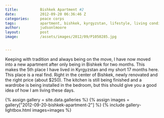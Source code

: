 ```yaml
---
title:			Bishkek Apartment #2
date:			2012-09-20 06:36:46 Z
categories:		peace corps
tags:			apartment, bishkek, kyrgyzstan, lifestyle, living conditions, peace corps
author:			judsonlmoore
layout:			post
image:			/assets/images/2012/09/P1050285.jpg


---
```


Keeping with tradition and always being on the move, I have now moved into a new apartment after only being in Bishkek for two months. This makes the 5th place I have lived in Kyrgyzstan and my short 17 months here. This place is a real find. Right in the center of Bishkek, newly renovated and the right price (about \$250). The kitchen is still being finished and a wardrobe is being installed in the bedroom, but this should give you a good idea of how I am living these days.

{% assign gallery = site.data.galleries %}
{% assign images = gallery["2012-09-20-bishkek-apartment-2"] %}
{% include gallery-lightbox.html images=images %}
